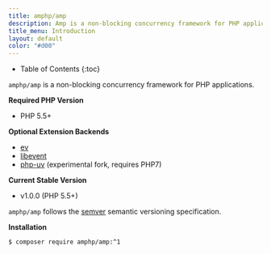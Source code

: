```yaml
---
title: amphp/amp
description: Amp is a non-blocking concurrency framework for PHP applications.
title_menu: Introduction
layout: default
color: "#d00"
---
```


* Table of Contents
{:toc}

`amphp/amp` is a non-blocking concurrency framework for PHP applications.

**Required PHP Version**

- PHP 5.5+

**Optional Extension Backends**

- [ev](https://pecl.php.net/package/ev)
- [libevent](https://pecl.php.net/package/libevent)
- [php-uv](https://github.com/bwoebi/php-uv) (experimental fork, requires PHP7)

**Current Stable Version**

 - v1.0.0 (PHP 5.5+)

`amphp/amp` follows the [semver](http://semver.org/) semantic versioning specification.

**Installation**

```bash
$ composer require amphp/amp:^1
```
